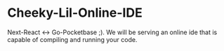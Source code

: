 # Cheeky-Lil-Online-IDE
Next-React &lt;-> Go-Pocketbase ;). We will be serving an online ide that is capable of compiling and running your code.
